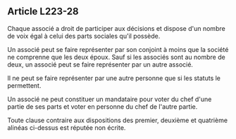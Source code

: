 Article L223-28
----
Chaque associé a droit de participer aux décisions et dispose d'un nombre de
voix égal à celui des parts sociales qu'il possède.

Un associé peut se faire représenter par son conjoint à moins que la société ne
comprenne que les deux époux. Sauf si les associés sont au nombre de deux, un
associé peut se faire représenter par un autre associé.

Il ne peut se faire représenter par une autre personne que si les statuts le
permettent.

Un associé ne peut constituer un mandataire pour voter du chef d'une partie de
ses parts et voter en personne du chef de l'autre partie.

Toute clause contraire aux dispositions des premier, deuxième et quatrième
alinéas ci-dessus est réputée non écrite.

